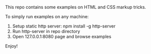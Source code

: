 This repo contains some examples on HTML and CSS markup tricks.

To simply run examples on any machine:
1) Setup static http server: npm install -g http-server
2) Run http-server in repo directory
3) Open 127.0.0.1:8080 page and browse examples

Enjoy!
